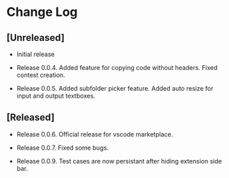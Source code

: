 # Change Log

## [Unreleased]

- Initial release

- Release 0.0.4.
Added feature for copying code without headers. 
Fixed contest creation.

- Release 0.0.5.
Added subfolder picker feature.
Added auto resize for input and output textboxes.

## [Released]

- Release 0.0.6.
Official release for vscode marketplace.

- Release 0.0.7.
Fixed some bugs.

- Release 0.0.9.
Test cases are now persistant after hiding extension side bar.